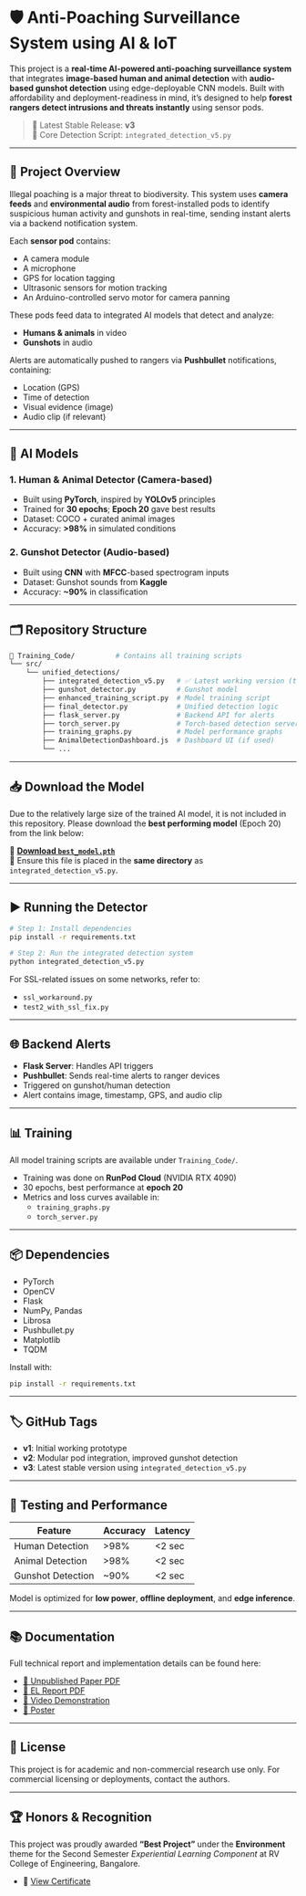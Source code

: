 # 🛡️ Anti-Poaching Surveillance System using AI & IoT

This project is a **real-time AI-powered anti-poaching surveillance system** that integrates **image-based human and animal detection** with **audio-based gunshot detection** using edge-deployable CNN models. Built with affordability and deployment-readiness in mind, it’s designed to help **forest rangers detect intrusions and threats instantly** using sensor pods.

> 🔖 Latest Stable Release: **v3**  
> 📁 Core Detection Script: `integrated_detection_v5.py`

---

## 📸 Project Overview

Illegal poaching is a major threat to biodiversity. This system uses **camera feeds** and **environmental audio** from forest-installed pods to identify suspicious human activity and gunshots in real-time, sending instant alerts via a backend notification system.

Each **sensor pod** contains:
- A camera module
- A microphone
- GPS for location tagging
- Ultrasonic sensors for motion tracking
- An Arduino-controlled servo motor for camera panning

These pods feed data to integrated AI models that detect and analyze:
- **Humans & animals** in video
- **Gunshots** in audio

Alerts are automatically pushed to rangers via **Pushbullet** notifications, containing:
- Location (GPS)
- Time of detection
- Visual evidence (image)
- Audio clip (if relevant)

---

## 🧠 AI Models

### 1. Human & Animal Detector (Camera-based)
- Built using **PyTorch**, inspired by **YOLOv5** principles
- Trained for **30 epochs**; **Epoch 20** gave best results
- Dataset: COCO + curated animal images
- Accuracy: **>98%** in simulated conditions

### 2. Gunshot Detector (Audio-based)
- Built using **CNN** with **MFCC**-based spectrogram inputs
- Dataset: Gunshot sounds from **Kaggle**
- Accuracy: **~90%** in classification

---

## 🗂️ Repository Structure

```bash
📁 Training_Code/          # Contains all training scripts
└── src/
    └── unified_detections/
        ├── integrated_detection_v5.py   # ✅ Latest working version (tag: v3)
        ├── gunshot_detector.py          # Gunshot model
        ├── enhanced_training_script.py  # Model training script
        ├── final_detector.py            # Unified detection logic
        ├── flask_server.py              # Backend API for alerts
        ├── torch_server.py              # Torch-based detection server
        ├── training_graphs.py           # Model performance graphs
        ├── AnimalDetectionDashboard.js  # Dashboard UI (if used)
        └── ...
```

---

## 📥 Download the Model

Due to the relatively large size of the trained AI model, it is not included in this repository. Please download the **best performing model** (Epoch 20) from the link below:

📌 **[Download `best_model.pth`](https://drive.google.com/file/d/1jVHQoEx7L2ZPFtwcHV8DU7CziB6z2F6e/view?usp=sharing)**  
📝 Ensure this file is placed in the **same directory** as `integrated_detection_v5.py`.

---

## ▶️ Running the Detector

```bash
# Step 1: Install dependencies
pip install -r requirements.txt

# Step 2: Run the integrated detection system
python integrated_detection_v5.py
```

For SSL-related issues on some networks, refer to:
- `ssl_workaround.py`
- `test2_with_ssl_fix.py`

---

## 🌐 Backend Alerts

- **Flask Server**: Handles API triggers
- **Pushbullet**: Sends real-time alerts to ranger devices
- Triggered on gunshot/human detection
- Alert contains image, timestamp, GPS, and audio clip

---

## 📊 Training

All model training scripts are available under `Training_Code/`.

- Training was done on **RunPod Cloud** (NVIDIA RTX 4090)
- 30 epochs, best performance at **epoch 20**
- Metrics and loss curves available in:
  - `training_graphs.py`
  - `torch_server.py`

---

## 📦 Dependencies

- PyTorch
- OpenCV
- Flask
- NumPy, Pandas
- Librosa
- Pushbullet.py
- Matplotlib
- TQDM

Install with:

```bash
pip install -r requirements.txt
```

---

## 🏷️ GitHub Tags

- **v1**: Initial working prototype
- **v2**: Modular pod integration, improved gunshot detection
- **v3**: Latest stable version using `integrated_detection_v5.py`

---

## 🧪 Testing and Performance

| Feature            | Accuracy     | Latency |
|-------------------|--------------|---------|
| Human Detection   | >98%         | <2 sec  |
| Animal Detection  | >98%         | <2 sec  |
| Gunshot Detection | ~90%         | <2 sec  |

Model is optimized for **low power**, **offline deployment**, and **edge inference**.

---

## 📚 Documentation

Full technical report and implementation details can be found here:
- [📄 Unpublished Paper PDF](https://drive.google.com/file/d/1_s0hC6Il7NhcbeWVox9EWxUbcrciseXP/view?usp=sharing)
- [📘 EL Report PDF](https://drive.google.com/file/d/1B7D9sXXb16WTmadQxiPt68nnwwCTdMVP/view?usp=sharing)
- [📀 Video Demonstration](https://drive.google.com/file/d/1ExfGBStDfSps7XRbbWfGsixl_-ZQynjX/view?usp=sharing)
- [📜 Poster](https://drive.google.com/file/d/1i6KM6y8oWH_YLwYJXIkCGD7_lwVzMAEK/view?usp=sharing)

---

## 📌 License

This project is for academic and non-commercial research use only. For commercial licensing or deployments, contact the authors.

---

## 🏆 Honors & Recognition

This project was proudly awarded **“Best Project”** under the **Environment** theme for the Second Semester *Experiential Learning Component* at RV College of Engineering, Bangalore.

- 📄 [View Certificate](https://drive.google.com/file/d/19rnxeojvhW3wl1XnqUNSn9dHwQ87KWDo/view?usp=sharing)

